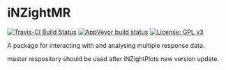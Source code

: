 # iNZightMR

[![Travis-CI Build Status](https://travis-ci.org/iNZightVIT/iNZightMR.svg?branch=master)](https://travis-ci.org/iNZightVIT/iNZightMR)
[![AppVeyor build status](https://ci.appveyor.com/api/projects/status/github/iNZightVIT/iNZightMR?branch=master&svg=true)](https://ci.appveyor.com/project/iNZightVIT/iNZightMR)
[![License: GPL v3](https://img.shields.io/badge/License-GPL%20v3-blue.svg)](http://www.gnu.org/licenses/gpl-3.0)


A package for interacting with and analysing multiple response data.

master respository should be used after iNZightPlots new version update.
